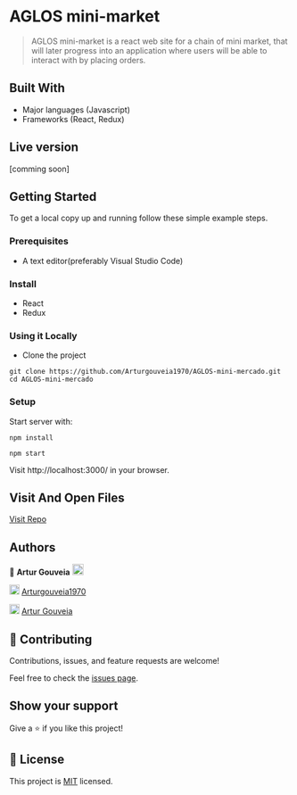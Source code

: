 # AGLOS mini-market

> AGLOS mini-market is a react web site for a chain of mini market, that will later progress into an application where users will be able to interact with by placing orders.  

## Built With

- Major languages (Javascript)
- Frameworks (React, Redux)

## Live version

[comming soon]

## Getting Started

To get a local copy up and running follow these simple example steps.

### Prerequisites
- A text editor(preferably Visual Studio Code)

### Install
- React
- Redux

### Using it Locally

- Clone the project
```
git clone https://github.com/Arturgouveia1970/AGLOS-mini-mercado.git
cd AGLOS-mini-mercado
```

### Setup

Start server with:

```
npm install
```
```
npm start
```

Visit http://localhost:3000/ in your browser.

## Visit And Open Files

[Visit Repo](https://github.com/Arturgouveia1970/AGLOS-mini-mercado.git)

## Authors

👤 **Artur Gouveia** <img src="https://emojis.slackmojis.com/emojis/images/1531849430/4246/blob-sunglasses.gif?1531849430" width="20"/>

<img src="https://user-images.githubusercontent.com/67911212/185442918-aa30589c-c9f9-4edb-8955-1036ceebd5c2.png" width="18"/> [Arturgouveia1970](https://github.com/Arturgouveia1970)

<img src="https://user-images.githubusercontent.com/67911212/185442306-ef777855-06ac-4e36-b649-6f0dda869366.png" width="18"/> [Artur Gouveia](https://www.linkedin.com/in/artur-gouveia/)

## 🤝 Contributing

Contributions, issues, and feature requests are welcome!

Feel free to check the [issues page](https://github.com/Arturgouveia1970/AGLOS-mini-mercado/issues).

## Show your support

Give a ⭐️ if you like this project!


## 📝 License

This project is [MIT](./LICENSE.md) licensed.
